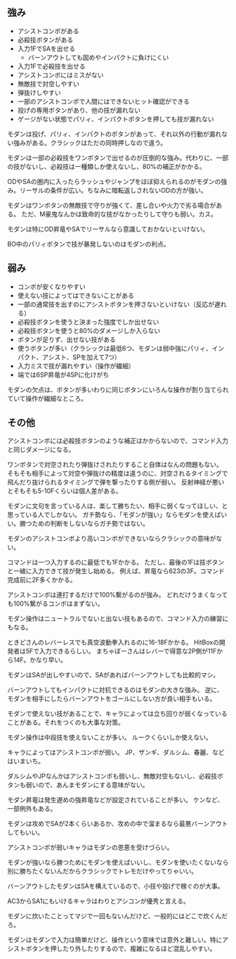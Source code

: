 ## 強み

- アシストコンボがある
- 必殺技ボタンがある
- 入力1FでSAを出せる
  - バーンアウトしても固めやインパクトに負けにくい
- 入力1Fで必殺技を出せる
- アシストコンボにはミスがない
- 無敵技で対空しやすい
- 弾抜けしやすい
- 一部のアシストコンボで人間にはできないヒット確認ができる
- 投げの専用ボタンがあり、他の技が漏れない
- ゲージがない状態でパリィ、インパクトボタンを押しても技が漏れない

モダンは投げ、パリィ、インパクトのボタンがあって、それ以外の行動が漏れない強みがある。クラシックはただの同時押しなので違う。

モダンは一部の必殺技をワンボタンで出せるのが圧倒的な強み。代わりに、一部の技がないし、必殺技は一種類しか使えないし、80%の補正がかかる。

ODやSAの圏内に入ったらラッシュやジャンプをほぼ抑えられるのがモダンの強み。リーサルの条件が広い。ちなみに暗転返しされないODの方が強い。

モダンはワンボタンの無敵技で守りが強くて、差し合いや火力で劣る場合がある。
ただ、M豪鬼なんかは致命的な技がなかったりして守りも弱い。カス。

モダンは特にOD昇竜やSAでリーサルなら意識しておかないといけない。

BO中のパリィボタンで技が暴発しないのはモダンの利点。

## 弱み

- コンボが安くなりやすい
- 使えない技によってはできないことがある
- 一部の通常技を出すのにアシストボタンを押さないといけない（反応が遅れる）
- 必殺技ボタンを使うと決まった強度でしか出せない
- 必殺技ボタンを使うと80%のダメージしか入らない
- ボタンが足りず、出せない技がある
- 使うボタンが多い（クラシックは最低6つ、モダンは弱中強にパリィ、インパクト、アシスト、SPを加えて7つ）
- 入力ミスで技が漏れやすい（操作が繊細）
- 端では6SP昇竜が4SPに化けがち

モダンの欠点は、ボタンが多いわりに同じボタンにいろんな操作が割り当てられていて操作が繊細なところ。

## その他

アシストコンボには必殺技ボタンのような補正はかからないので、コマンド入力と同じダメージになる。

ワンボタンで対空されたり弾抜けされたりすること自体はなんの問題もない。
そもそも相手によって対空や弾抜けの精度は違うのに、対空されるタイミングで飛んだり抜けられるタイミングで弾を撃ったりする側が弱い。
反射神経が悪いとそもそも5-10Fくらいは個人差がある。

モダンに文句を言っている人は、楽して勝ちたい、相手に弱くなってほしい、と思っている人でしかない。
ガチ勢なら、「モダンが強い」ならモダンを使えばいい。勝つための判断をしないならガチ勢ではない。

モダンのアシストコンボより高いコンボができないならクラシックの意味がない。

コマンドは一つ入力するのに最低でも1Fかかる。
ただし、最後の1Fは技ボタンと一緒に入力できて技が発生し始める。
例えば、昇竜なら623の3F。コマンド完成前に2F多くかかる。

アシストコンボは連打するだけで100%繋がるのが強み。
どれだけうまくなっても100%繋がるコンボはまずない。

モダン操作はニュートラルでないと出ない技もあるので、コマンド入力の練習にもなる。

ときどさんのレバーレスでも真空波動拳入れるのに16-18Fかかる。
HitBoxの開発者は5Fで入力できるらしい。
まちゃぼーさんはレバーで得意な2P側が11Fから14F。かなり早い。

モダンはSAが出しやすいので、SAがあればバーンアウトしても比較的マシ。

バーンアウトしてもインパクトに対抗できるのはモダンの大きな強み。
逆に、モダンを相手にしたらバーンアウトをゴールにしない方が良い相手もいる。

モダンで使えない技があることで、キャラによっては立ち回りが弱くなっていることがある。それをつくのも大事な対策。

モダン操作は中段技を使えないことが多い。
ルークくらいしか使えない。

キャラによってはアシストコンボが弱い。
JP、ザンギ、ダルシム、春麗、などはいまいち。

ダルシムやJPなんかはアシストコンボも弱いし、無敵対空もないし、必殺技ボタンも弱いので、あんまモダンにする意味がない。

モダン昇竜は発生遅めの強昇竜などが設定されていることが多い。
ケンなど、一部例外もある。

モダンは攻めでSAが2本くらいあるか、攻めの中で溜まるなら最悪バーンアウトしてもいい。

アシストコンボが弱いキャラはモダンの恩恵を受けづらい。

モダンが強いなら勝つためにモダンを使えばいいし、モダンを使いたくないなら別に勝ちたくないんだからクラシックでトレモだけやってりゃいい。

バーンアウトしたモダンはSAを構えているので、小技や投げで稼ぐのが大事。

AC3からSA1にもいけるキャラはわりとアシコンが優秀と言える。

モダンに炊いたことってマジで一回もないんだけど、一般的にはどこで炊くんだろ。

モダンはモダンで入力は簡単だけど、操作という意味では意外と難しい。特にアシストボタンを押したり外したりするので、複雑になるほど混乱しやすい。
